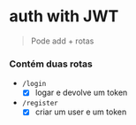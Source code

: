 # auth with JWT

> Pode add + rotas

### Contém duas rotas

- ``/login``
  - [X] logar e devolve um token

- ``/register``
  - [x] criar um user e um token
